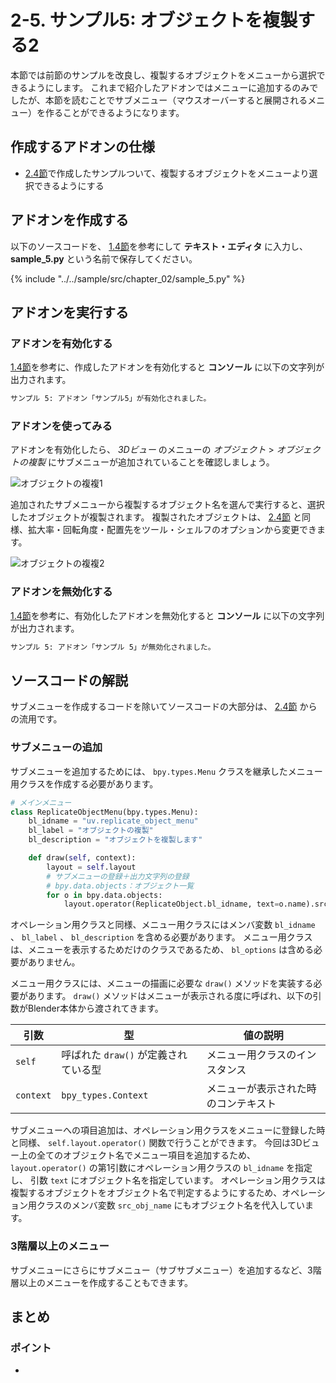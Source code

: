 # 2-5. サンプル5: オブジェクトを複製する2

本節では前節のサンプルを改良し、複製するオブジェクトをメニューから選択できるようにします。
これまで紹介したアドオンではメニューに追加するのみでしたが、本節を読むことでサブメニュー（マウスオーバーすると展開されるメニュー）を作ることができるようになります。

## 作成するアドオンの仕様

* [2.4節](04_Sample_4_Replicate_object_1.md)で作成したサンプルついて、複製するオブジェクトをメニューより選択できるようにする

## アドオンを作成する

以下のソースコードを、 [1.4節](../chapter_01/04_Install_own_Add-on.md)を参考にして **テキスト・エディタ** に入力し、
**sample_5.py** という名前で保存してください。

{% include "../../sample/src/chapter_02/sample_5.py" %}

## アドオンを実行する

### アドオンを有効化する

[1.4節](../chapter_01/04_Install_own_Add-on.md)を参考に、作成したアドオンを有効化すると **コンソール** に以下の文字列が出力されます。

```sh
サンプル 5: アドオン「サンプル5」が有効化されました。
```

### アドオンを使ってみる

アドオンを有効化したら、 *3Dビュー* のメニューの *オブジェクト* > *オブジェクトの複製* にサブメニューが追加されていることを確認しましょう。


![オブジェクトの複複1](https://dl.dropboxusercontent.com/s/suhwkprgpkrrwqh/use_add-on_1.png "オブジェクトの複製1")

追加されたサブメニューから複製するオブジェクト名を選んで実行すると、選択したオブジェクトが複製されます。
複製されたオブジェクトは、 [2.4節](04_Sample_4_Replicate_object_1.md) と同様、拡大率・回転角度・配置先をツール・シェルフのオプションから変更できます。

![オブジェクトの複複2](https://dl.dropboxusercontent.com/s/o0ten4sgfm8jter/use_add-on_2.png "オブジェクトの複製2")

### アドオンを無効化する

[1.4節](../chapter_01/04_Install_own_Add-on.md)を参考に、有効化したアドオンを無効化すると **コンソール** に以下の文字列が出力されます。

```sh
サンプル 5: アドオン「サンプル 5」が無効化されました。
```

## ソースコードの解説

サブメニューを作成するコードを除いてソースコードの大部分は、 [2.4節](04_Sample_4_Replicate_object_1.md) からの流用です。

### サブメニューの追加

サブメニューを追加するためには、 ```bpy.types.Menu``` クラスを継承したメニュー用クラスを作成する必要があります。

```py:sample_5_part1.py
# メインメニュー
class ReplicateObjectMenu(bpy.types.Menu):
    bl_idname = "uv.replicate_object_menu"
    bl_label = "オブジェクトの複製"
    bl_description = "オブジェクトを複製します"

    def draw(self, context):
        layout = self.layout
        # サブメニューの登録＋出力文字列の登録
        # bpy.data.objects：オブジェクト一覧
        for o in bpy.data.objects:
            layout.operator(ReplicateObject.bl_idname, text=o.name).src_obj_name = o.name
```

オペレーション用クラスと同様、メニュー用クラスにはメンバ変数 ```bl_idname``` 、 ```bl_label``` 、 ```bl_description``` を含める必要があります。
メニュー用クラスは、メニューを表示するためだけのクラスであるため、 ```bl_options``` は含める必要がありません。

メニュー用クラスには、メニューの描画に必要な ```draw()``` メソッドを実装する必要があります。
```draw()``` メソッドはメニューが表示される度に呼ばれ、以下の引数がBlender本体から渡されてきます。

|引数|型|値の説明|
|---|---|---|
|```self```|呼ばれた ```draw()``` が定義されている型|メニュー用クラスのインスタンス|
|```context```|```bpy_types.Context```|メニューが表示された時のコンテキスト|

サブメニューへの項目追加は、オペレーション用クラスをメニューに登録した時と同様、 ```self.layout.operator()``` 関数で行うことができます。
今回は3Dビュー上の全てのオブジェクト名でメニュー項目を追加するため、 ```layout.operator()``` の第1引数にオペレーション用クラスの ```bl_idname``` を指定し、 引数 ```text``` にオブジェクト名を指定しています。
オペレーション用クラスは複製するオブジェクトをオブジェクト名で判定するようにするため、オペレーション用クラスのメンバ変数 ```src_obj_name``` にもオブジェクト名を代入しています。



### 3階層以上のメニュー

サブメニューにさらにサブメニュー（サブサブメニュー）を追加するなど、3階層以上のメニューを作成することもできます。



## まとめ



### ポイント

*
